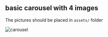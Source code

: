 ## basic carousel with 4 images

The pictures should be placed in `assets/` folder

![](./screenshots/carousel.gif "carousel")
